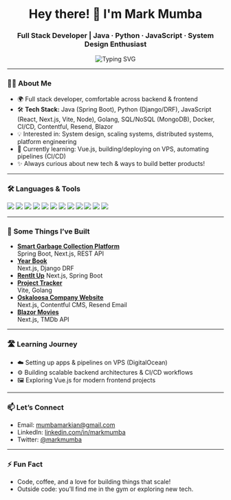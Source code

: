 <h1 align="center">Hey there! 👋 I'm Mark Mumba</h1>
<h3 align="center">Full Stack Developer | Java · Python · JavaScript · System Design Enthusiast</h3>

<p align="center">
  <img src="https://readme-typing-svg.demolab.com?font=Fira+Code&pause=1000&color=00B86B&vCenter=true&width=435&lines=Building+robust+apps+with+Spring+Boot,+Django,+React;Designing+scalable+systems;Learning+Vue+%26+DevOps+pipelines" alt="Typing SVG" />
</p>

---

### 👨‍💻 **About Me**

- 🌍 Full stack developer, comfortable across backend & frontend
- 🛠️ **Tech Stack:** Java (Spring Boot), Python (Django/DRF), JavaScript (React, Next.js, Vite, Node), Golang, SQL/NoSQL (MongoDB), Docker, CI/CD, Contentful, Resend, Blazor
- 💡 Interested in: System design, scaling systems, distributed systems, platform engineering
- 🚀 Currently learning: Vue.js, building/deploying on VPS, automating pipelines (CI/CD)
- ✨ Always curious about new tech & ways to build better products!

---

### 🛠️ **Languages & Tools**

<p>
  <img src="https://img.shields.io/badge/Java-ED8B00?style=flat-square&logo=java&logoColor=white"/>
  <img src="https://img.shields.io/badge/Python-3776AB?style=flat-square&logo=python&logoColor=white"/>
  <img src="https://img.shields.io/badge/JavaScript-F7DF1E?style=flat-square&logo=javascript&logoColor=black"/>
  <img src="https://img.shields.io/badge/React-61DAFB?style=flat-square&logo=react&logoColor=black"/>
  <img src="https://img.shields.io/badge/Next.js-000000?style=flat-square&logo=next.js&logoColor=white"/>
  <img src="https://img.shields.io/badge/Django-092E20?style=flat-square&logo=django&logoColor=white"/>
  <img src="https://img.shields.io/badge/Vite-646CFF?style=flat-square&logo=vite&logoColor=white"/>
  <img src="https://img.shields.io/badge/Golang-00ADD8?style=flat-square&logo=go&logoColor=white"/>
  <img src="https://img.shields.io/badge/Docker-2496ED?style=flat-square&logo=docker&logoColor=white"/>
  <img src="https://img.shields.io/badge/MongoDB-47A248?style=flat-square&logo=mongodb&logoColor=white"/>
  <img src="https://img.shields.io/badge/GitHub_Actions-2088FF?style=flat-square&logo=github-actions&logoColor=white"/>
  <img src="https://img.shields.io/badge/Contentful-2478CC?style=flat-square&logo=contentful&logoColor=white"/>
</p>

---

### 🚀 **Some Things I’ve Built**

- **[Smart Garbage Collection Platform](https://app.blazor-movies.online/)**  
  Spring Boot, Next.js, REST API  
- **[Year Book](#)**  
  Next.js, Django DRF
- **[RentIt Up](https://rentitup.blazor-movies.online)**
  Next.js, Spring Boot
- **[Project Tracker](https://project-tracker-frontend-snowy.vercel.app/)**  
  Vite, Golang  
- **[Oskaloosa Company Website](https://www.skaloosa.com/)**  
  Next.js, Contentful CMS, Resend Email  
- **[Blazor Movies](https://blazor-movies.online/)**  
  Next.js, TMDb API

---

### 🛣️ **Learning Journey**

- ☁️ Setting up apps & pipelines on VPS (DigitalOcean)
- ⚙️ Building scalable backend architectures & CI/CD workflows
- 🖼️ Exploring Vue.js for modern frontend projects

---

### 📫 **Let’s Connect**

- Email: [mumbamarkian@gmail.com](mailto:mumbamarkian@gmail.com)
- LinkedIn: [linkedin.com/in/markmumba](https://www.linkedin.com/in/markian-mumba-67231517a/)
- Twitter: [@markmumba](https://twitter.com/markmumba)

---

### ⚡ **Fun Fact**

- Code, coffee, and a love for building things that scale!  
- Outside code: you’ll find me in the gym or exploring new tech.


